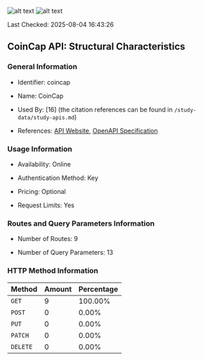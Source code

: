![alt text](https://img.shields.io/badge/OpenAPI_Specification-Valid-brightgreen.svg) ![alt text](https://img.shields.io/badge/Server_URL-Missing-orange.svg)

Last Checked: 2025-08-04 16:43:26

## CoinCap API: Structural Characteristics

### General Information

- Identifier: coincap

- Name: CoinCap

- Used By: [16] (the citation references can be found in `/study-data/study-apis.md`)

- References: [API Website](https://pro.coincap.io/api-docs), [OpenAPI Specification](https://rest.coincap.io/api-docs.json)

### Usage Information

- Availability: Online

- Authentication Method: Key

- Pricing: Optional

- Request Limits: Yes

### Routes and Query Parameters Information

- Number of Routes: 9

- Number of Query Parameters: 13

### HTTP Method Information

| Method | Amount | Percentage |
|--------|--------|------------|
| `GET` | 9 | 100.00% |
| `POST` | 0 | 0.00% |
| `PUT` | 0 | 0.00% |
| `PATCH` | 0 | 0.00% |
| `DELETE` | 0 | 0.00% |
